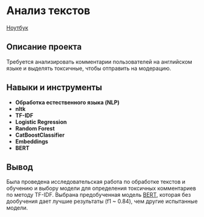 # Анализ текстов

[Ноутбук](https://github.com/ArtemYerokhin/Study_Projects/blob/main/Semantic_Analysis/toxic_BERT.ipynb)

## Описание проекта

Требуется анализировать комментарии пользователей на английском языке и выделять токсичные, чтобы отправить на модерацию.


## Навыки и инструменты

- **Обработка естественного языка (NLP)**
- **nltk**
- **TF-IDF**
- **Logistic Regression**
- **Random Forest**
- **CatBoostClassifier**
- **Embeddings**
- **BERT**


## Вывод

Была проведена исследовательская работа по обработке текстов и обучению и выбору модели для определения токсичных комментариев по методу TF-IDF. Выбрана предобученная модель [BERT](https://huggingface.co/s-nlp/roberta_toxicity_classifier), которая без дообучения дает лучшие результаты (f1 ~ 0.84), чем другие испытанные модели.
